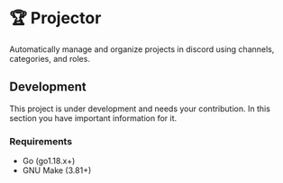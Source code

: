 # 🏆 Projector
Automatically manage and organize projects in discord using channels, categories, and roles.

## Development
This project is under development and needs your contribution. In this section you have important information for it.

### Requirements

- Go (go1.18.x+)
- GNU Make (3.81+)
